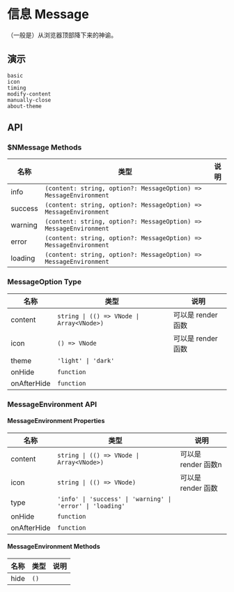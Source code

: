 # 信息 Message
（一般是）从浏览器顶部降下来的神谕。
## 演示
```demo
basic
icon
timing
modify-content
manually-close
about-theme
```

## API
### $NMessage Methods
|名称|类型|说明|
|-|-|-|
|info|`(content: string, option?: MessageOption) => MessageEnvironment`||
|success|`(content: string, option?: MessageOption) => MessageEnvironment`||
|warning|`(content: string, option?: MessageOption) => MessageEnvironment`||
|error|`(content: string, option?: MessageOption) => MessageEnvironment`||
|loading|`(content: string, option?: MessageOption) => MessageEnvironment`||

### MessageOption Type
|名称|类型|说明|
|-|-|-|
|content|`string \| (() => VNode \| Array<VNode>)`|可以是 render 函数|
|icon|`() => VNode`|可以是 render 函数|
|theme|`'light' \| 'dark'`||
|onHide|`function`||
|onAfterHide|`function`||

### MessageEnvironment API
#### MessageEnvironment Properties
|名称|类型|说明|
|-|-|-|
|content|`string \| (() => VNode \| Array<VNode>)`|可以是 render 函数n|
|icon|`string \| (() => VNode)`|可以是 render 函数|
|type|`'info' \| 'success' \| 'warning' \| 'error' \| 'loading'`||
|onHide|`function`||
|onAfterHide|`function`||

#### MessageEnvironment Methods
|名称|类型|说明|
|-|-|-|
|hide|`()`||